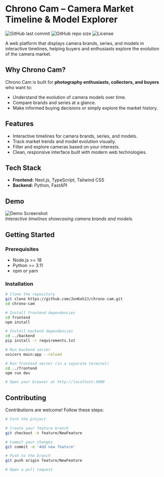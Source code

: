 # Chrono Cam – Camera Market Timeline & Model Explorer

![GitHub last commit](https://img.shields.io/github/last-commit/JonKohJJ/chrono-cam)
![GitHub repo size](https://img.shields.io/github/repo-size/JonKohJJ/chrono-cam)
![License](https://img.shields.io/github/license/JonKohJJ/chrono-cam)

A web platform that displays camera brands, series, and models in interactive timelines, helping buyers and enthusiasts explore the evolution of the camera market.

## Why Chrono Cam?

Chrono Cam is built for **photography enthusiasts, collectors, and buyers** who want to:

-   Understand the evolution of camera models over time.
-   Compare brands and series at a glance.
-   Make informed buying decisions or simply explore the market history.

## Features

-   Interactive timelines for camera brands, series, and models.
-   Track market trends and model evolution visually.
-   Filter and explore cameras based on your interests.
-   Clean, responsive interface built with modern web technologies.

## Tech Stack

-   **Frontend:** Next.js, TypeScript, Tailwind CSS
-   **Backend:** Python, FastAPI

## Demo

![Demo Screenshot](https://via.placeholder.com/800x400?text=Chrono+Cam+Screenshot)  
_Interactive timelines showcasing camera brands and models._

## Getting Started

### Prerequisites

-   Node.js >= 18
-   Python >= 3.11
-   npm or yarn

### Installation

```bash
# Clone the repository
git clone https://github.com/JonKohJJ/chrono-cam.git
cd chrono-cam

# Install frontend dependencies
cd frontend
npm install

# Install backend dependencies
cd ../backend
pip install -r requirements.txt

# Run backend server
uvicorn main:app --reload

# Run frontend server (in a separate terminal)
cd ../frontend
npm run dev

# Open your browser at http://localhost:3000

```

## Contributing

Contributions are welcome! Follow these steps:

```bash
# Fork the project

# Create your feature branch
git checkout -b feature/NewFeature

# Commit your changes
git commit -m 'Add new feature'

# Push to the branch
git push origin feature/NewFeature

# Open a pull request
```
